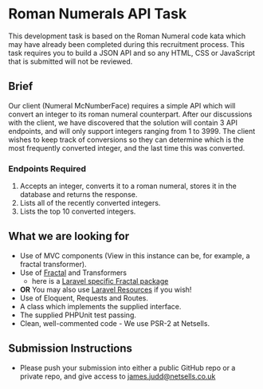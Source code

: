 # Roman Numerals API Task
This development task is based on the Roman Numeral code kata which may have already been completed during this recruitment process. This task requires you to build a JSON API and so any HTML, CSS or JavaScript that is submitted will not be reviewed.
 
## Brief
Our client (Numeral McNumberFace) requires a simple API which will convert an integer to its roman numeral counterpart. After our discussions with the client, we have discovered that the solution will contain 3 API endpoints, and will only support integers ranging from 1 to 3999. The client wishes to keep track of conversions so they can determine which is the most frequently converted integer, and the last time this was converted.
 
### Endpoints Required
 1. Accepts an integer, converts it to a roman numeral, stores it in the database and returns the response.
 2. Lists all of the recently converted integers.
 3. Lists the top 10 converted integers.
 
## What we are looking for
 - Use of MVC components (View in this instance can be, for example, a fractal transformer).
 - Use of [Fractal](http://fractal.thephpleague.com/) and Transformers 
    - here is a [Laravel specific Fractal package](https://github.com/spatie/laravel-fractal)
 - **OR** You may also use [Laravel Resources](https://laravel.com/docs/5.6/eloquent-resources) if you wish!
 - Use of Eloquent, Requests and Routes.
 - A class which implements the supplied interface.
 - The supplied PHPUnit test passing.
 - Clean, well-commented code - We use PSR-2 at Netsells.
 
 ## Submission Instructions
- Please push your submission into either a public GitHub repo or a private repo, and give access to james.judd@netsells.co.uk
